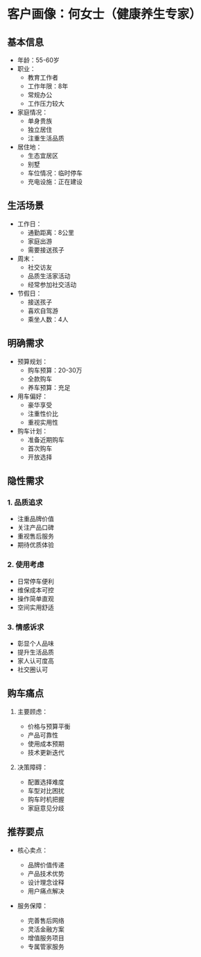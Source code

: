 # 客户画像：何女士（健康养生专家）

## 基本信息
- 年龄：55-60岁
- 职业：
  - 教育工作者
  - 工作年限：8年
  - 常规办公
  - 工作压力较大
- 家庭情况：
  - 单身贵族
  - 独立居住
  - 注重生活品质
- 居住地：
  - 生态宜居区
  - 别墅
  - 车位情况：临时停车
  - 充电设施：正在建设

## 生活场景
- 工作日：
  - 通勤距离：8公里
  - 家庭出游
  - 需要接送孩子
- 周末：
  - 社交访友
  - 品质生活家活动
  - 经常参加社交活动
- 节假日：
  - 接送孩子
  - 喜欢自驾游
  - 乘坐人数：4人

## 明确需求
- 预算规划：
  - 购车预算：20-30万
  - 全款购车
  - 养车预算：充足
- 用车偏好：
  - 豪华享受
  - 注重性价比
  - 重视实用性
- 购车计划：
  - 准备近期购车
  - 首次购车
  - 开放选择

## 隐性需求
### 1. 品质追求
- 注重品牌价值
- 关注产品口碑
- 重视售后服务
- 期待优质体验

### 2. 使用考虑
- 日常停车便利
- 维保成本可控
- 操作简单直观
- 空间实用舒适

### 3. 情感诉求
- 彰显个人品味
- 提升生活品质
- 家人认可度高
- 社交圈认可

## 购车痛点
1. 主要顾虑：
   - 价格与预算平衡
   - 产品可靠性
   - 使用成本预期
   - 技术更新迭代

2. 决策障碍：
   - 配置选择难度
   - 车型对比困扰
   - 购车时机把握
   - 家庭意见分歧

## 推荐要点
- 核心卖点：
  - 品牌价值传递
  - 产品技术优势
  - 设计理念诠释
  - 用户痛点解决

- 服务保障：
  - 完善售后网络
  - 灵活金融方案
  - 增值服务项目
  - 专属管家服务